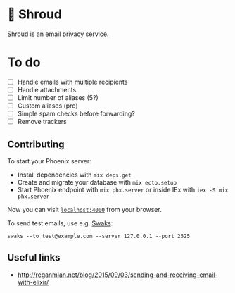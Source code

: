 # 🥷 Shroud

Shroud is an email privacy service.

# To do

- [ ] Handle emails with multiple recipients
- [ ] Handle attachments
- [ ] Limit number of aliases (5?)
- [ ] Custom aliases (pro)
- [ ] Simple spam checks before forwarding?
- [ ] Remove trackers

## Contributing

To start your Phoenix server:

  * Install dependencies with `mix deps.get`
  * Create and migrate your database with `mix ecto.setup`
  * Start Phoenix endpoint with `mix phx.server` or inside IEx with `iex -S mix phx.server`

Now you can visit [`localhost:4000`](http://localhost:4000) from your browser.

To send test emails, use e.g. [Swaks](https://www.jetmore.org/john/code/swaks/):
```
swaks --to test@example.com --server 127.0.0.1 --port 2525
```

## Useful links

- http://reganmian.net/blog/2015/09/03/sending-and-receiving-email-with-elixir/
